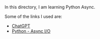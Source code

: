 In this directory, I am learning Python Async.

Some of the links I used are:
- [ChatGPT](https://chatgpt.com/c/c0cc0c3b-78ef-4adf-bd53-6683fb4fb046)
- [Python - Async I/O](https://realpython.com/async-io-python/)
